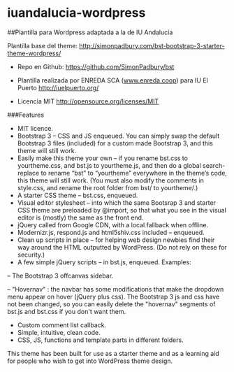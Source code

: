 iuandalucia-wordpress
=====================

##Plantilla para Wordpress adaptada a la de IU Andalucía 

Plantilla base del theme: http://simonpadbury.com/bst-bootstrap-3-starter-theme-wordpress/

* Repo en Github: https://github.com/SimonPadbury/bst

* Plantilla realizada por ENREDA SCA (www.enreda.coop) para IU El Puerto http://iuelpuerto.org/

* Licencia MIT http://opensource.org/licenses/MIT 


###Features

* MIT licence.
* Bootstrap 3 – CSS and JS enqueued. You can simply swap the default Bootstrap 3 files (included) for a custom made Bootstrap 3, and this theme will still work.
* Easily make this theme your own – if you rename bst.css to yourtheme.css, and bst.js to yourtheme.js, and then do a global search-replace to rename “bst” to “yourtheme” everywhere in the theme’s code, this theme will still work. (You must also modify the comments in style.css, and rename the root folder from bst/ to yourtheme/.)
* A starter CSS theme – bst.css, enqueued.
* Visual editor stylesheet – into which the same Bootsrap 3 and starter CSS theme are preloaded by @import, so that what you see in the visual editor is (mostly) the same as the front end.
* jQuery called from Google CDN, with a local fallback when offline.
* Modernizr.js, respond.js and html5shiv.css included – enqueued.
* Clean up scripts in place – for helping web design newbies find their way around the HTML outputted by WordPress. (Do not rely on these for security.)
* A few simple jQuery scripts – in bst.js, enqueued. Examples:

– The Bootstrap 3 offcanvas sidebar.

– "Hovernav" : the navbar has some modifications that make the dropdown menu appear on hover (jQuery plus css). The Bootstrap 3 js and css have not been changed, so you can easily delete the "hovernav" segments of bst.js and bst.css if you don't want them. 

* Custom comment list callback.
* Simple, intuitive, clean code.
* CSS, JS, functions and template parts in different folders.

This theme has been built for use as a starter theme and as a learning aid for people who wish to get into WordPress theme design.
